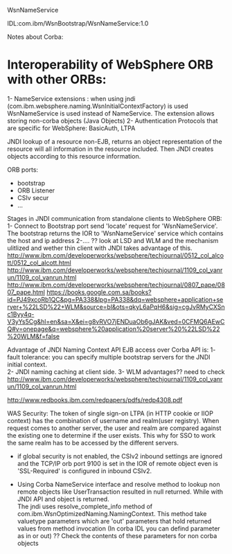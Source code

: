 WsnNameService

IDL:com.ibm/WsnBootstrap/WsnNameService:1.0

Notes about Corba:

Interoperability of WebSphere ORB with other ORBs:
==================================================
1- NameService extensions : when using jndi (com.ibm.websphere.naming.WsnInitialContextFactory) is used WsnNameService is used instead of NameService.  The extension allows storing non-corba objects (Java Objects)
2- Authentication Protocols that are specific for WebSphere: BasicAuth, LTPA

JNDI lookup of a resource non-EJB, returns an object representation of the resource will all information in the resource included.  Then JNDI creates objects according to this resource information.


ORB ports:
* bootstrap
* ORB Listener
* CSIv secur
* ...

Stages in JNDI communication from standalone clients to WebSphere ORB:
1- Connect to Bootstrap port send 'locate' request for 'WsnNameService'.  The bootstrap returns the IOR to 'WsnNameService' service which contains the host and ip address
2-.... ?? look at LSD and WLM and the mechanism ulitlized and wether thin client with JNDI takes advantage of this.
http://www.ibm.com/developerworks/websphere/techjournal/0512_col_alcott/0512_col_alcott.html
http://www.ibm.com/developerworks/websphere/techjournal/1109_col_vanrun/1109_col_vanrun.html
http://www.ibm.com/developerworks/websphere/techjournal/0807_pape/0807_pape.html
https://books.google.com.sa/books?id=PJ49xcoRb1QC&pg=PA338&lpg=PA338&dq=websphere+application+server+%22LSD%22+WLM&source=bl&ots=qkyL6aPqH6&sig=cgJvRMyCXSnc1Byy4q-V3yYs5Cg&hl=en&sa=X&ei=g8vRVO7jENDuaOb6gJAK&ved=0CFMQ6AEwCQ#v=onepage&q=websphere%20application%20server%20%22LSD%22%20WLM&f=false

Advantage of JNDI Naming Context API EJB access over Corba API is:
1- fault tolerance: you can specify multiple bootstrap servers for the JNDI initial context.  
2- JNDI naming caching at client side.
3- WLM advantages?? need to check
http://www.ibm.com/developerworks/websphere/techjournal/1109_col_vanrun/1109_col_vanrun.html

http://www.redbooks.ibm.com/redpapers/pdfs/redp4308.pdf


WAS Security:
The token of single sign-on LTPA (in HTTP cookie or IIOP context) has the combination of username and realm(user registry).  When request comes to another server, the user and realm are compared against the existing one to determine if the user exists.  This why for SSO to work the same realm has to be accessed by the different servers.

* if global security is not enabled, the CSIv2 inbound settings are ignored and the TCP/IP orb port 9100 is set in the IOR of remote object even is 'SSL-Required' is configured in inbound CSIv2.

* Using Corba NameService interface and resolve method to lookup non remote objects like UserTransaction resulted in null returned.
While with JNDI API and object is returned.  
The jndi uses resolve_complete_info method of com.ibm.WsnOptimizedNaming.NamingContext.  This method take valuetype parameters 
which are 'out' parameters that hold returned values from method invocation (In corba IDL you can defind parameter as in or out)
?? Check the contents of these parameters for non corba objects
